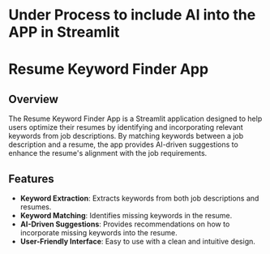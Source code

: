 # Under Process to include AI into the APP in Streamlit

# Resume Keyword Finder App

## Overview
The Resume Keyword Finder App is a Streamlit application designed to help users optimize their resumes by identifying and incorporating relevant keywords from job descriptions. By matching keywords between a job description and a resume, the app provides AI-driven suggestions to enhance the resume's alignment with the job requirements.

## Features
- **Keyword Extraction**: Extracts keywords from both job descriptions and resumes.
- **Keyword Matching**: Identifies missing keywords in the resume.
- **AI-Driven Suggestions**: Provides recommendations on how to incorporate missing keywords into the resume.
- **User-Friendly Interface**: Easy to use with a clean and intuitive design.

